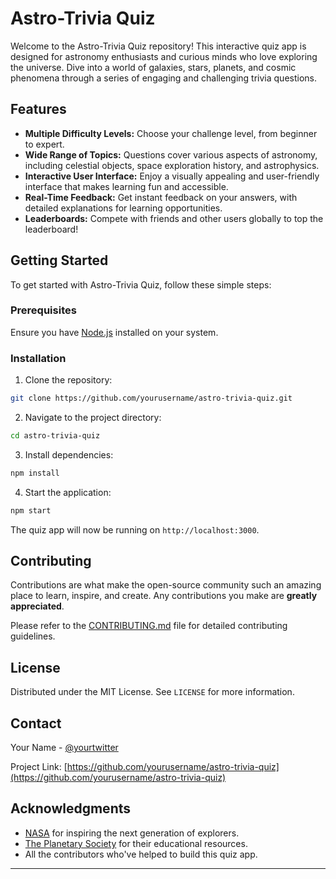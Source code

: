 # Astro-Trivia Quiz

Welcome to the Astro-Trivia Quiz repository! This interactive quiz app is designed for astronomy enthusiasts and curious minds who love exploring the universe. Dive into a world of galaxies, stars, planets, and cosmic phenomena through a series of engaging and challenging trivia questions.

## Features

- **Multiple Difficulty Levels:** Choose your challenge level, from beginner to expert.
- **Wide Range of Topics:** Questions cover various aspects of astronomy, including celestial objects, space exploration history, and astrophysics.
- **Interactive User Interface:** Enjoy a visually appealing and user-friendly interface that makes learning fun and accessible.
- **Real-Time Feedback:** Get instant feedback on your answers, with detailed explanations for learning opportunities.
- **Leaderboards:** Compete with friends and other users globally to top the leaderboard!

## Getting Started

To get started with Astro-Trivia Quiz, follow these simple steps:

### Prerequisites

Ensure you have [Node.js](https://nodejs.org/en/download/) installed on your system.

### Installation

1. Clone the repository:
```bash
git clone https://github.com/yourusername/astro-trivia-quiz.git
```
2. Navigate to the project directory:
```bash
cd astro-trivia-quiz
```
3. Install dependencies:
```bash
npm install
```
4. Start the application:
```bash
npm start
```
The quiz app will now be running on `http://localhost:3000`.

## Contributing

Contributions are what make the open-source community such an amazing place to learn, inspire, and create. Any contributions you make are **greatly appreciated**.

Please refer to the [CONTRIBUTING.md](CONTRIBUTING.md) file for detailed contributing guidelines.

## License

Distributed under the MIT License. See `LICENSE` for more information.

## Contact

Your Name - [@yourtwitter](https://twitter.com/yourtwitter)

Project Link: [https://github.com/yourusername/astro-trivia-quiz](https://github.com/yourusername/astro-trivia-quiz)

## Acknowledgments

- [NASA](https://www.nasa.gov/) for inspiring the next generation of explorers.
- [The Planetary Society](https://www.planetary.org/) for their educational resources.
- All the contributors who've helped to build this quiz app.

---

